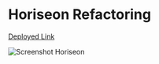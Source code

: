 # Horiseon Refactoring

[Deployed Link](https://kobesb6.github.io/Horiseon-1/)

![Screenshot Horiseon](./assets/images/Horiseon-screenshot.png)

